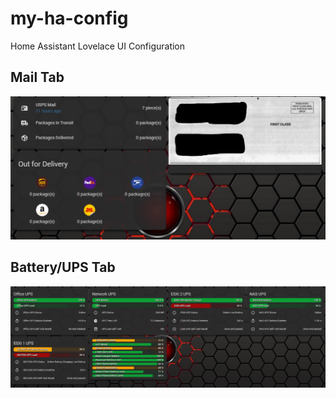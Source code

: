 # my-ha-config

Home Assistant Lovelace UI Configuration

## Mail Tab

<img src="https://github.com/firstof9/my-ha-config/raw/master/images/mail-tab.png">

## Battery/UPS Tab

<img src="https://github.com/firstof9/my-ha-config/raw/master/images/battery-tab.png">
